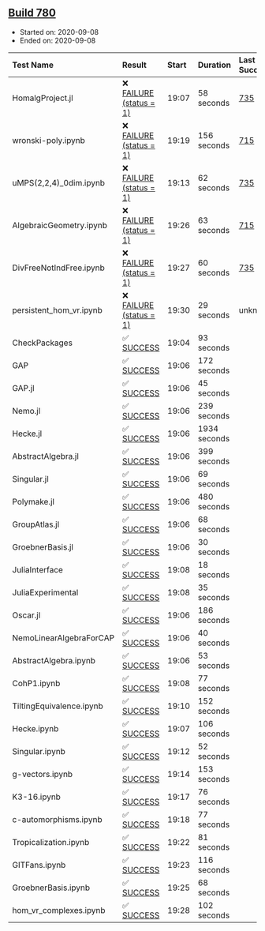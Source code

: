 ## [Build 780](https://oscarci.mathematik.uni-kl.de/job/oscar-stable/780/)

* Started on: 2020-09-08
* Ended on: 2020-09-08

| Test Name    | Result | Start | Duration | Last Success | First Failure |
|:-------------|:-------|:------|:---------|:-------------|:--------------|
| HomalgProject.jl | ❌ [FAILURE (status = 1)](https://oscarci.mathematik.uni-kl.de/job/oscar-stable/780/artifact/logs/build-780/HomalgProject.jl.log) | 19:07 | 58 seconds | [735](https://oscarci.mathematik.uni-kl.de/job/oscar-stable/735/) | [736](https://oscarci.mathematik.uni-kl.de/job/oscar-stable/736/) |
| wronski-poly.ipynb | ❌ [FAILURE (status = 1)](https://oscarci.mathematik.uni-kl.de/job/oscar-stable/780/artifact/logs/build-780/wronski-poly.ipynb.log) | 19:19 | 156 seconds | [715](https://oscarci.mathematik.uni-kl.de/job/oscar-stable/715/) | [716](https://oscarci.mathematik.uni-kl.de/job/oscar-stable/716/) |
| uMPS(2,2,4)_0dim.ipynb | ❌ [FAILURE (status = 1)](https://oscarci.mathematik.uni-kl.de/job/oscar-stable/780/artifact/logs/build-780/uMPS-2-2-4-_0dim.ipynb.log) | 19:13 | 62 seconds | [735](https://oscarci.mathematik.uni-kl.de/job/oscar-stable/735/) | [736](https://oscarci.mathematik.uni-kl.de/job/oscar-stable/736/) |
| AlgebraicGeometry.ipynb | ❌ [FAILURE (status = 1)](https://oscarci.mathematik.uni-kl.de/job/oscar-stable/780/artifact/logs/build-780/AlgebraicGeometry.ipynb.log) | 19:26 | 63 seconds | [715](https://oscarci.mathematik.uni-kl.de/job/oscar-stable/715/) | [716](https://oscarci.mathematik.uni-kl.de/job/oscar-stable/716/) |
| DivFreeNotIndFree.ipynb | ❌ [FAILURE (status = 1)](https://oscarci.mathematik.uni-kl.de/job/oscar-stable/780/artifact/logs/build-780/DivFreeNotIndFree.ipynb.log) | 19:27 | 60 seconds | [735](https://oscarci.mathematik.uni-kl.de/job/oscar-stable/735/) | [736](https://oscarci.mathematik.uni-kl.de/job/oscar-stable/736/) |
| persistent_hom_vr.ipynb | ❌ [FAILURE (status = 1)](https://oscarci.mathematik.uni-kl.de/job/oscar-stable/780/artifact/logs/build-780/persistent_hom_vr.ipynb.log) | 19:30 | 29 seconds | unknown | unknown |
| CheckPackages | ✅ [SUCCESS](https://oscarci.mathematik.uni-kl.de/job/oscar-stable/780/artifact/logs/build-780/CheckPackages.log) | 19:04 | 93 seconds |  |  |
| GAP | ✅ [SUCCESS](https://oscarci.mathematik.uni-kl.de/job/oscar-stable/780/artifact/logs/build-780/GAP.log) | 19:06 | 172 seconds |  |  |
| GAP.jl | ✅ [SUCCESS](https://oscarci.mathematik.uni-kl.de/job/oscar-stable/780/artifact/logs/build-780/GAP.jl.log) | 19:06 | 45 seconds |  |  |
| Nemo.jl | ✅ [SUCCESS](https://oscarci.mathematik.uni-kl.de/job/oscar-stable/780/artifact/logs/build-780/Nemo.jl.log) | 19:06 | 239 seconds |  |  |
| Hecke.jl | ✅ [SUCCESS](https://oscarci.mathematik.uni-kl.de/job/oscar-stable/780/artifact/logs/build-780/Hecke.jl.log) | 19:06 | 1934 seconds |  |  |
| AbstractAlgebra.jl | ✅ [SUCCESS](https://oscarci.mathematik.uni-kl.de/job/oscar-stable/780/artifact/logs/build-780/AbstractAlgebra.jl.log) | 19:06 | 399 seconds |  |  |
| Singular.jl | ✅ [SUCCESS](https://oscarci.mathematik.uni-kl.de/job/oscar-stable/780/artifact/logs/build-780/Singular.jl.log) | 19:06 | 69 seconds |  |  |
| Polymake.jl | ✅ [SUCCESS](https://oscarci.mathematik.uni-kl.de/job/oscar-stable/780/artifact/logs/build-780/Polymake.jl.log) | 19:06 | 480 seconds |  |  |
| GroupAtlas.jl | ✅ [SUCCESS](https://oscarci.mathematik.uni-kl.de/job/oscar-stable/780/artifact/logs/build-780/GroupAtlas.jl.log) | 19:06 | 68 seconds |  |  |
| GroebnerBasis.jl | ✅ [SUCCESS](https://oscarci.mathematik.uni-kl.de/job/oscar-stable/780/artifact/logs/build-780/GroebnerBasis.jl.log) | 19:06 | 30 seconds |  |  |
| JuliaInterface | ✅ [SUCCESS](https://oscarci.mathematik.uni-kl.de/job/oscar-stable/780/artifact/logs/build-780/JuliaInterface.log) | 19:08 | 18 seconds |  |  |
| JuliaExperimental | ✅ [SUCCESS](https://oscarci.mathematik.uni-kl.de/job/oscar-stable/780/artifact/logs/build-780/JuliaExperimental.log) | 19:08 | 35 seconds |  |  |
| Oscar.jl | ✅ [SUCCESS](https://oscarci.mathematik.uni-kl.de/job/oscar-stable/780/artifact/logs/build-780/Oscar.jl.log) | 19:06 | 186 seconds |  |  |
| NemoLinearAlgebraForCAP | ✅ [SUCCESS](https://oscarci.mathematik.uni-kl.de/job/oscar-stable/780/artifact/logs/build-780/NemoLinearAlgebraForCAP.log) | 19:06 | 40 seconds |  |  |
| AbstractAlgebra.ipynb | ✅ [SUCCESS](https://oscarci.mathematik.uni-kl.de/job/oscar-stable/780/artifact/logs/build-780/AbstractAlgebra.ipynb.log) | 19:06 | 53 seconds |  |  |
| CohP1.ipynb | ✅ [SUCCESS](https://oscarci.mathematik.uni-kl.de/job/oscar-stable/780/artifact/logs/build-780/CohP1.ipynb.log) | 19:08 | 77 seconds |  |  |
| TiltingEquivalence.ipynb | ✅ [SUCCESS](https://oscarci.mathematik.uni-kl.de/job/oscar-stable/780/artifact/logs/build-780/TiltingEquivalence.ipynb.log) | 19:10 | 152 seconds |  |  |
| Hecke.ipynb | ✅ [SUCCESS](https://oscarci.mathematik.uni-kl.de/job/oscar-stable/780/artifact/logs/build-780/Hecke.ipynb.log) | 19:07 | 106 seconds |  |  |
| Singular.ipynb | ✅ [SUCCESS](https://oscarci.mathematik.uni-kl.de/job/oscar-stable/780/artifact/logs/build-780/Singular.ipynb.log) | 19:12 | 52 seconds |  |  |
| g-vectors.ipynb | ✅ [SUCCESS](https://oscarci.mathematik.uni-kl.de/job/oscar-stable/780/artifact/logs/build-780/g-vectors.ipynb.log) | 19:14 | 153 seconds |  |  |
| K3-16.ipynb | ✅ [SUCCESS](https://oscarci.mathematik.uni-kl.de/job/oscar-stable/780/artifact/logs/build-780/K3-16.ipynb.log) | 19:17 | 76 seconds |  |  |
| c-automorphisms.ipynb | ✅ [SUCCESS](https://oscarci.mathematik.uni-kl.de/job/oscar-stable/780/artifact/logs/build-780/c-automorphisms.ipynb.log) | 19:18 | 77 seconds |  |  |
| Tropicalization.ipynb | ✅ [SUCCESS](https://oscarci.mathematik.uni-kl.de/job/oscar-stable/780/artifact/logs/build-780/Tropicalization.ipynb.log) | 19:22 | 81 seconds |  |  |
| GITFans.ipynb | ✅ [SUCCESS](https://oscarci.mathematik.uni-kl.de/job/oscar-stable/780/artifact/logs/build-780/GITFans.ipynb.log) | 19:23 | 116 seconds |  |  |
| GroebnerBasis.ipynb | ✅ [SUCCESS](https://oscarci.mathematik.uni-kl.de/job/oscar-stable/780/artifact/logs/build-780/GroebnerBasis.ipynb.log) | 19:25 | 68 seconds |  |  |
| hom_vr_complexes.ipynb | ✅ [SUCCESS](https://oscarci.mathematik.uni-kl.de/job/oscar-stable/780/artifact/logs/build-780/hom_vr_complexes.ipynb.log) | 19:28 | 102 seconds |  |  |
